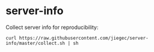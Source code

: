 # server-info

Collect server info for reproducibility:

```shell
curl https://raw.githubusercontent.com/jiegec/server-info/master/collect.sh | sh
```
